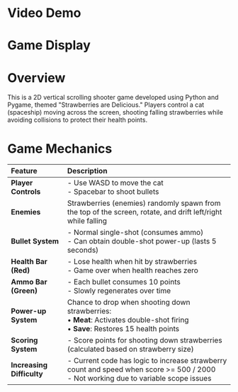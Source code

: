 # Video Demo

# Game Display


# Overview
This is a 2D vertical scrolling shooter game developed using Python and Pygame, themed "Strawberries are Delicious." Players control a cat (spaceship) moving across the screen, shooting falling strawberries while avoiding collisions to protect their health points.

# Game Mechanics
| Feature | Description |
| :--- | :--- |
| **Player Controls** | - Use WASD to move the cat<br>- Spacebar to shoot bullets |
| **Enemies** | Strawberries (enemies) randomly spawn from the top of the screen, rotate, and drift left/right while falling |
| **Bullet System** | - Normal single-shot (consumes ammo)<br>- Can obtain double-shot power-up (lasts 5 seconds) |
| **Health Bar (Red)** | - Lose health when hit by strawberries<br>- Game over when health reaches zero |
| **Ammo Bar (Green)** | - Each bullet consumes 10 points<br>- Slowly regenerates over time |
| **Power-up System** | Chance to drop when shooting down strawberries:<br>• **Meat**: Activates double-shot firing<br>• **Save**: Restores 15 health points |
| **Scoring System** | - Score points for shooting down strawberries (calculated based on strawberry size) |
| **Increasing Difficulty** | - Current code has logic to increase strawberry count and speed when score >= 500 / 2000<br>- Not working due to variable scope issues |
